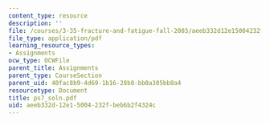 ```yaml
---
content_type: resource
description: ''
file: /courses/3-35-fracture-and-fatigue-fall-2003/aeeb332d12e15004232fbeb6b2f4324c_ps7_soln.pdf
file_type: application/pdf
learning_resource_types:
- Assignments
ocw_type: OCWFile
parent_title: Assignments
parent_type: CourseSection
parent_uid: 40fac8b9-4d69-1b16-28b8-bb0a305bb8a4
resourcetype: Document
title: ps7_soln.pdf
uid: aeeb332d-12e1-5004-232f-beb6b2f4324c
---
```

